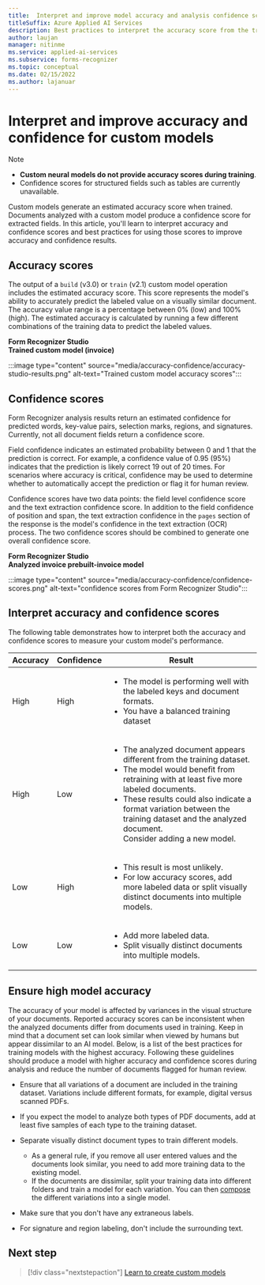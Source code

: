 ```yaml
---
title:  Interpret and improve model accuracy and analysis confidence scores
titleSuffix: Azure Applied AI Services
description: Best practices to interpret the accuracy score from the train model operation and the confidence score from analysis operations.
author: laujan
manager: nitinme
ms.service: applied-ai-services
ms.subservice: forms-recognizer
ms.topic: conceptual
ms.date: 02/15/2022
ms.author: lajanuar
---
```


# Interpret and improve accuracy and confidence for custom models

> [!NOTE]
>
> * **Custom neural models do not provide accuracy scores during training**.
> * Confidence scores for structured fields such as tables are currently unavailable.

Custom models generate an estimated accuracy score when trained. Documents analyzed with a custom model produce a confidence score for extracted fields. In this article, you'll learn to interpret accuracy and confidence scores and best practices for using those scores to improve accuracy and confidence results.

## Accuracy scores

The output of a `build` (v3.0) or `train` (v2.1) custom model operation includes the estimated accuracy score. This score represents the model's ability to accurately predict the labeled value on a visually similar document.
The accuracy value range is a percentage between 0% (low) and 100% (high). The estimated accuracy is calculated by running a few different combinations of the training data to predict the labeled values.

**Form Recognizer Studio** </br>
**Trained custom model (invoice)**

:::image type="content" source="media/accuracy-confidence/accuracy-studio-results.png" alt-text="Trained custom model accuracy scores":::

## Confidence scores

Form Recognizer analysis results return an estimated confidence for predicted words, key-value pairs, selection marks, regions, and signatures. Currently, not all document fields return a confidence score.

Field confidence indicates an estimated probability between 0 and 1 that the prediction is correct.  For example, a confidence value of 0.95 (95%) indicates that the prediction is likely correct 19 out of 20 times.  For scenarios where accuracy is critical, confidence may be used to determine whether to automatically accept the prediction or flag it for human review.

Confidence scores have two data points: the field level confidence score and the text extraction confidence score. In addition to the field confidence of position and span, the text extraction confidence in the ```pages``` section of the response is the model's confidence in the text extraction (OCR) process. The two confidence scores should be combined to generate one overall confidence score.

**Form Recognizer Studio** </br>
**Analyzed invoice prebuilt-invoice model**

:::image type="content" source="media/accuracy-confidence/confidence-scores.png" alt-text="confidence scores from Form Recognizer Studio":::

## Interpret accuracy and confidence scores

The following table demonstrates how to interpret both the accuracy and confidence scores to measure your custom model's performance.

| Accuracy | Confidence | Result |
|--|--|--|
| High| High | <ul><li>The model is performing well with the labeled keys and document formats. </li><li>You have a balanced training dataset</li></ul> |
| High | Low | <ul><li>The analyzed document appears different from the training dataset.</li><li>The model would benefit from retraining with at least five more labeled documents. </li><li>These results could also indicate a format variation between the training dataset and the analyzed document. </br>Consider adding a new model.</li></ul>  |
| Low | High | <ul><li>This result is most unlikely.</li><li>For low accuracy scores, add more labeled data or split visually distinct documents into multiple models.</li></ul> |
| Low | Low| <ul><li>Add more labeled data.</li><li>Split visually distinct documents into multiple models.</li></ul>|

## Ensure high model accuracy

The accuracy of your model is affected by variances in the visual structure of your documents. Reported accuracy scores can be inconsistent when the analyzed documents differ from documents used in training. Keep in mind that a document set can look similar when viewed by humans but appear dissimilar to an AI model. Below, is a list of the best practices for training models with the highest accuracy. Following these guidelines should produce a model with higher accuracy and confidence scores during analysis and reduce the number of documents flagged for human review.

* Ensure that all variations of a document are included in the training dataset. Variations include different formats, for example, digital versus scanned PDFs.

* If you expect the model to analyze both types of PDF documents, add at least five samples of each type to the training dataset.

* Separate visually distinct document types to train different models.
  * As a general rule, if you remove all user entered values and the documents look similar, you need to add more training data to the existing model.
  * If the documents are dissimilar, split your training data into different folders and train a model for each variation. You can then [compose](compose-custom-models-v2-1.md#create-a-composed-model) the different variations into a single model.

* Make sure that you don't have any extraneous labels.

* For signature and region labeling, don't include the surrounding text.

## Next step

> [!div class="nextstepaction"]
> [Learn to create custom models ](quickstarts/try-v3-form-recognizer-studio.md#custom-models)
